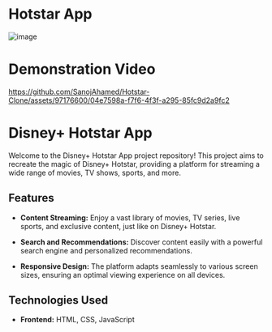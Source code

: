 # Hotstar App

![image](https://github.com/SanojAhamed/Hotstar-Clone/assets/97176600/8823e771-282e-4a00-b284-d35548c3412a)


# Demonstration Video

https://github.com/SanojAhamed/Hotstar-Clone/assets/97176600/04e7598a-f7f6-4f3f-a295-85fc9d2a9fc2


# Disney+ Hotstar App

Welcome to the Disney+ Hotstar App project repository! This project aims to recreate the magic of Disney+ Hotstar, providing a platform for streaming a wide range of movies, TV shows, sports, and more.


## Features

- **Content Streaming:** Enjoy a vast library of movies, TV series, live sports, and exclusive content, just like on Disney+ Hotstar.

- **Search and Recommendations:** Discover content easily with a powerful search engine and personalized recommendations.

- **Responsive Design:** The platform adapts seamlessly to various screen sizes, ensuring an optimal viewing experience on all devices.

## Technologies Used

- **Frontend:** HTML, CSS, JavaScript


